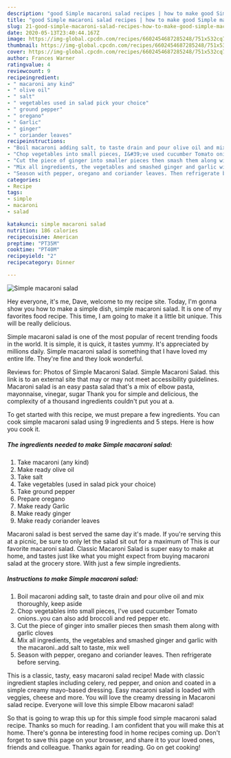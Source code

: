 ```yaml
---
description: "good Simple macaroni salad recipes | how to make good Simple macaroni salad"
title: "good Simple macaroni salad recipes | how to make good Simple macaroni salad"
slug: 21-good-simple-macaroni-salad-recipes-how-to-make-good-simple-macaroni-salad
date: 2020-05-13T23:40:44.167Z
image: https://img-global.cpcdn.com/recipes/6602454687285248/751x532cq70/simple-macaroni-salad-recipe-main-photo.jpg
thumbnail: https://img-global.cpcdn.com/recipes/6602454687285248/751x532cq70/simple-macaroni-salad-recipe-main-photo.jpg
cover: https://img-global.cpcdn.com/recipes/6602454687285248/751x532cq70/simple-macaroni-salad-recipe-main-photo.jpg
author: Frances Warner
ratingvalue: 4
reviewcount: 9
recipeingredient:
- " macaroni any kind"
- " olive oil"
- " salt"
- " vegetables used in salad pick your choice"
- " ground pepper"
- " oregano"
- " Garlic"
- " ginger"
- " coriander leaves"
recipeinstructions:
- "Boil macaroni adding salt, to taste drain and pour olive oil and mix thoroughly, keep aside"
- "Chop vegetables into small pieces, I&#39;ve used cucumber Tomato onions..you can also add broccoli and red pepper etc."
- "Cut the piece of ginger into smaller pieces then smash them along with garlic cloves"
- "Mix all ingredients, the vegetables and smashed ginger and garlic with the macaroni..add salt to taste, mix well"
- "Season with pepper, oregano and coriander leaves. Then refrigerate before serving."
categories:
- Recipe
tags:
- simple
- macaroni
- salad

katakunci: simple macaroni salad 
nutrition: 186 calories
recipecuisine: American
preptime: "PT35M"
cooktime: "PT40M"
recipeyield: "2"
recipecategory: Dinner

---
```



![Simple macaroni salad](https://img-global.cpcdn.com/recipes/6602454687285248/751x532cq70/simple-macaroni-salad-recipe-main-photo.jpg)

Hey everyone, it's me, Dave, welcome to my recipe site. Today, I'm gonna show you how to make a simple dish, simple macaroni salad. It is one of my favorites food recipe. This time, I am going to make it a little bit unique. This will be really delicious.

Simple macaroni salad is one of the most popular of recent trending foods in the world. It is simple, it is quick, it tastes yummy. It's appreciated by millions daily. Simple macaroni salad is something that I have loved my entire life. They're fine and they look wonderful.

Reviews for: Photos of Simple Macaroni Salad. Simple Macaroni Salad. this link is to an external site that may or may not meet accessibility guidelines. Macaroni salad is an easy pasta salad that&#39;s a mix of elbow pasta, mayonnaise, vinegar, sugar Thank you for simple and delicious, the complexity of a thousand ingredients couldn&#39;t put you at a.


To get started with this recipe, we must prepare a few ingredients. You can cook simple macaroni salad using 9 ingredients and 5 steps. Here is how you cook it.

<!--inarticleads1-->

##### The ingredients needed to make Simple macaroni salad:

1. Take  macaroni (any kind)
1. Make ready  olive oil
1. Take  salt
1. Take  vegetables (used in salad pick your choice)
1. Take  ground pepper
1. Prepare  oregano
1. Make ready  Garlic
1. Make ready  ginger
1. Make ready  coriander leaves


Macaroni salad is best served the same day it&#39;s made. If you&#39;re serving this at a picnic, be sure to only let the salad sit out for a maximum of This is our favorite macaroni salad. Classic Macaroni Salad is super easy to make at home, and tastes just like what you might expect from buying macaroni salad at the grocery store. With just a few simple ingredients. 

<!--inarticleads2-->

##### Instructions to make Simple macaroni salad:

1. Boil macaroni adding salt, to taste drain and pour olive oil and mix thoroughly, keep aside
1. Chop vegetables into small pieces, I&#39;ve used cucumber Tomato onions..you can also add broccoli and red pepper etc.
1. Cut the piece of ginger into smaller pieces then smash them along with garlic cloves
1. Mix all ingredients, the vegetables and smashed ginger and garlic with the macaroni..add salt to taste, mix well
1. Season with pepper, oregano and coriander leaves. Then refrigerate before serving.


This is a classic, tasty, easy macaroni salad recipe! Made with classic ingredient staples including celery, red pepper, and onion and coated in a simple creamy mayo-based dressing. Easy macaroni salad is loaded with veggies, cheese and more. You will love the creamy dressing in Macaroni salad recipe. Everyone will love this simple Elbow macaroni salad! 

So that is going to wrap this up for this simple food simple macaroni salad recipe. Thanks so much for reading. I am confident that you will make this at home. There's gonna be interesting food in home recipes coming up. Don't forget to save this page on your browser, and share it to your loved ones, friends and colleague. Thanks again for reading. Go on get cooking!
